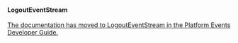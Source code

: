 #### LogoutEventStream

[The documentation has moved to LogoutEventStream in the Platform Events Developer Guide.](https://developer.salesforce.com/docs/atlas.en-us.254.0.platform_events.meta/platform_events/sforce_api_objects_logouteventstream.htm)
